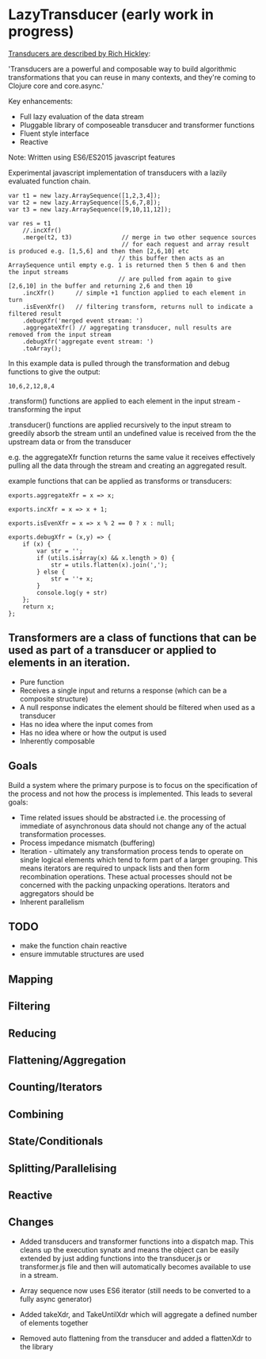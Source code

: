 
# LazyTransducer (early work in progress)

[Transducers are described by Rich Hickley](http://blog.cognitect.com/blog/2014/8/6/transducers-are-coming):

'Transducers are a powerful and composable way to build algorithmic transformations that you can reuse in many contexts, and they're coming to Clojure core and core.async.'

Key enhancements:

* Full lazy evaluation of the data stream
* Pluggable library of composeable transducer and transformer functions
* Fluent style interface
* Reactive 

Note: Written using ES6/ES2015 javascript features

Experimental javascript implementation of transducers with a lazily evaluated function chain. 


    var t1 = new lazy.ArraySequence([1,2,3,4]);
    var t2 = new lazy.ArraySequence([5,6,7,8]);
    var t3 = new lazy.ArraySequence([9,10,11,12]);

    var res = t1
        //.incXfr()
        .merge(t2, t3)              // merge in two other sequence sources
                                    // for each request and array result is produced e.g. [1,5,6] and then then [2,6,10] etc
                                   // this buffer then acts as an ArraySequence until empty e.g. 1 is returned then 5 then 6 and then the input streams 
                                   // are pulled from again to give [2,6,10] in the buffer and returning 2,6 and then 10
        .incXfr()      // simple +1 function applied to each element in turn
        .isEvenXfr()   // filtering transform, returns null to indicate a filtered result
        .debugXfr('merged event stream: ')
        .aggregateXfr() // aggregating transducer, null results are removed from the input stream
        .debugXfr('aggregate event stream: ')
        .toArray();
    

In this example data is pulled through the transformation and debug functions to give the output:

    10,6,2,12,8,4

.transform() functions are applied to each element in the input stream - transforming the input

.transducer() 
    functions are applied recursively to the input stream to greedily absorb the stream until an undefined value is received from the the upstream data or from the transducer

e.g. the aggregateXfr function returns the same value it receives effectively pulling all the data through the stream and creating an aggregated result.



example functions that can be applied as transforms or transducers:

    exports.aggregateXfr = x => x;

    exports.incXfr = x => x + 1;

    exports.isEvenXfr = x => x % 2 == 0 ? x : null;

    exports.debugXfr = (x,y) => {
        if (x) {
            var str = '';
            if (utils.isArray(x) && x.length > 0) {
                str = utils.flatten(x).join(',');
            } else {
                str = ''+ x;
            }
            console.log(y + str)
        };
        return x;
    };


## Transformers are a class of functions that can be used as part of a transducer or applied to elements in an iteration.

* Pure function
* Receives a single input and returns a response (which can be a composite structure)
* A null response indicates the element should be filtered when used as a transducer
* Has no idea where the input comes from
* Has no idea where or how the output is used
* Inherently composable


## Goals

Build a system where the primary purpose is to focus on the specification of the process and not how the process is implemented. This leads to several goals:

* Time related issues should be abstracted i.e. the processing of immediate of asynchronous data should not change any of the actual transformation processes.
* Process impedance mismatch (buffering)
* Iteration - ultimately any transformation process tends to operate on single logical elements which tend to form part of a larger grouping. This means iterators are required to unpack lists and then form recombination operations. These actual processes should not be concerned with the packing unpacking operations. Iterators and aggregators should be 
* Inherent parallelism


## TODO

* make the function chain reactive
* ensure immutable structures are used



## Mapping

## Filtering


## Reducing

## Flattening/Aggregation

## Counting/Iterators


## Combining


## State/Conditionals

## Splitting/Parallelising


## Reactive



## Changes


* Added transducers and transformer functions into a dispatch map. This cleans up the execution synatx and means the object can be easily extended by just adding functions
into the transducer.js or transformer.js file and then will automatically becomes available to use in a stream.

* Array sequence now uses ES6 iterator (still needs to be converted to a fully async generator)

* Added takeXdr, and TakeUntilXdr which will aggregate a defined number of elements together

* Removed auto flattening from the transducer and added a flattenXdr to the library


